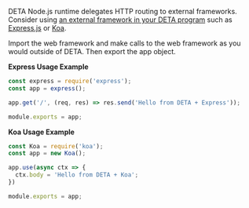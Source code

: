 DETA Node.js runtime delegates HTTP routing to external frameworks. Consider using [an external framework in your DETA program](/web_frameworks/) such as [Express.js](https://expressjs.com/) or [Koa](https://koajs.com/).

Import the web framework and make calls to the web framework as you would outside of DETA. Then export the app object.

**Express Usage Example**

```javascript
const express = require('express');
const app = express();

app.get('/', (req, res) => res.send('Hello from DETA + Express'));

module.exports = app;
```

**Koa Usage Example**

```javascript
const Koa = require('koa');
const app = new Koa();

app.use(async ctx => {
  ctx.body = 'Hello from DETA + Koa';
})

module.exports = app;
```